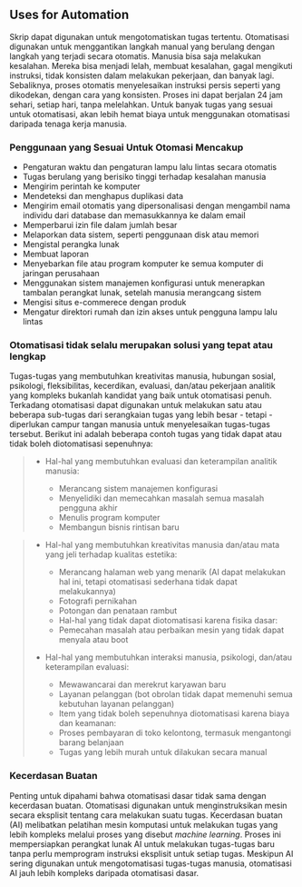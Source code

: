 ## Uses for Automation

Skrip dapat digunakan untuk mengotomatiskan tugas tertentu. Otomatisasi digunakan untuk menggantikan langkah manual yang berulang dengan langkah yang terjadi secara otomatis. Manusia bisa saja melakukan kesalahan. Mereka bisa menjadi lelah, membuat kesalahan, gagal mengikuti instruksi, tidak konsisten dalam melakukan pekerjaan, dan banyak lagi. Sebaliknya, proses otomatis menyelesaikan instruksi persis seperti yang dikodekan, dengan cara yang konsisten. Proses ini dapat berjalan 24 jam sehari, setiap hari, tanpa melelahkan. Untuk banyak tugas yang sesuai untuk otomatisasi, akan lebih hemat biaya untuk menggunakan otomatisasi daripada tenaga kerja manusia.


### Penggunaan yang Sesuai Untuk Otomasi Mencakup

* Pengaturan waktu dan pengaturan lampu lalu lintas secara otomatis
*  Tugas berulang yang berisiko tinggi terhadap kesalahan manusia
*  Mengirim perintah ke komputer
*  Mendeteksi dan menghapus duplikasi data
*  Mengirim email otomatis yang dipersonalisasi dengan mengambil nama individu dari database dan memasukkannya ke dalam email
*  Memperbarui izin file dalam jumlah besar
*  Melaporkan data sistem, seperti penggunaan disk atau memori
*  Mengistal perangka lunak
*  Membuat laporan
*  Menyebarkan file atau program komputer ke semua komputer di jaringan perusahaan
*  Menggunakan sistem manajemen konfigurasi untuk menerapkan tambalan perangkat lunak, setelah manusia merangcang sistem
*  Mengisi situs e-commerece dengan produk
*  Mengatur direktori rumah dan izin akses untuk pengguna lampu lalu lintas

### Otomatisasi tidak selalu merupakan solusi yang tepat atau lengkap

Tugas-tugas yang membutuhkan kreativitas manusia, hubungan sosial, psikologi, fleksibilitas, kecerdikan, evaluasi, dan/atau pekerjaan analitik yang kompleks bukanlah kandidat yang baik untuk otomatisasi penuh. Terkadang otomatisasi dapat digunakan untuk melakukan satu atau beberapa sub-tugas dari serangkaian tugas yang lebih besar - tetapi - diperlukan campur tangan manusia untuk menyelesaikan tugas-tugas tersebut. Berikut ini adalah beberapa contoh tugas yang tidak dapat atau tidak boleh diotomatisasi sepenuhnya:

> * Hal-hal yang membutuhkan evaluasi dan keterampilan analitik manusia:
> 
> 	* Merancang sistem manajemen konfigurasi
> 	*	Menyelidiki dan memecahkan masalah semua masalah pengguna akhir
> 	*	Menulis program komputer
> 	*	Membangun bisnis rintisan baru

> *	Hal-hal yang membutuhkan kreativitas manusia dan/atau mata yang jeli terhadap kualitas estetika:
> 
>	*	Merancang halaman web yang menarik (AI dapat melakukan hal ini, tetapi otomatisasi sederhana tidak dapat melakukannya) 
> 	* Fotografi pernikahan
> 	* Potongan dan penataan rambut
> 	* Hal-hal yang tidak dapat diotomatisasi karena fisika dasar:
> 	* Pemecahan masalah atau perbaikan mesin yang tidak dapat menyala atau boot 
> * Hal-hal yang membutuhkan interaksi manusia, psikologi, dan/atau keterampilan evaluasi:
> 	* Mewawancarai dan merekrut karyawan baru
> 	* Layanan pelanggan (bot obrolan tidak dapat memenuhi semua kebutuhan layanan pelanggan)
> 	* Item yang tidak boleh sepenuhnya diotomatisasi karena biaya dan keamanan:
> 	* Proses pembayaran di toko kelontong, termasuk mengantongi barang belanjaan
> 	* Tugas yang lebih murah untuk dilakukan secara manual

### Kecerdasan Buatan

Penting untuk dipahami bahwa otomatisasi dasar tidak sama dengan kecerdasan buatan. Otomatisasi digunakan untuk menginstruksikan mesin secara eksplisit tentang cara melakukan suatu tugas. Kecerdasan buatan (AI) melibatkan pelatihan mesin komputasi untuk melakukan tugas yang lebih kompleks melalui proses yang disebut *machine learning*. Proses ini mempersiapkan perangkat lunak AI untuk melakukan tugas-tugas baru tanpa perlu memprogram instruksi eksplisit untuk setiap tugas. Meskipun AI sering digunakan untuk mengotomatisasi tugas-tugas manusia, otomatisasi AI jauh lebih kompleks daripada otomatisasi dasar.